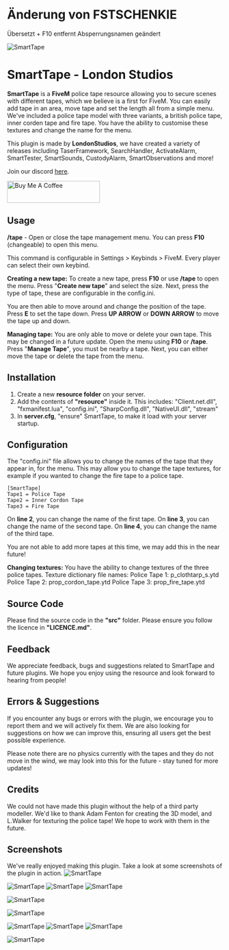 # Änderung von FSTSCHENKIE
Übersetzt + F10 entfernt
Absperrungsnamen geändert



![SmartTape](https://i.imgur.com/LMoIHAc.png)

# SmartTape - London Studios
**SmartTape** is a **FiveM** police tape resource allowing you to secure scenes with different tapes, which we believe is a first for FiveM. You can easily add tape in an area, move tape and set the length all from a simple menu. We've included a police tape model with three variants, a british police tape, inner corden tape and fire tape. You have the ability to customise these textures and change the name for the menu.

This plugin is made by **LondonStudios**, we have created a variety of releases including TaserFramework, SearchHandler, ActivateAlarm, SmartTester, SmartSounds, CustodyAlarm, SmartObservations and more!	

Join our discord [here](https://discord.gg/AtPt9ND).

<a href="https://www.buymeacoffee.com/londonstudios" target="_blank"><img src="https://cdn.buymeacoffee.com/buttons/default-orange.png" alt="Buy Me A Coffee" style="height: 51px !important;width: 217px !important;" ></a>

## Usage
**/tape** - Open or close the tape management menu.
You can press **F10** (changeable) to open this menu.

This command is configurable in Settings > Keybinds > FiveM. Every player can select their own keybind.

**Creating a new tape:**
To create a new tape, press **F10** or use **/tape** to open the menu. Press "**Create new tape**" and select the size. Next, press the type of tape, these are configurable in the config.ini.

You are then able to move around and change the position of the tape. Press **E** to set the tape down.
Press **UP ARROW** or **DOWN ARROW** to move the tape up and down.

**Managing tape:**
You are only able to move or delete your own tape. This may be changed in a future update.
Open the menu using **F10** or **/tape**. Press "**Manage Tape**", you must be nearby a tape.
Next, you can either move the tape or delete the tape from the menu.

## Installation
 1.  Create a new **resource folder** on your server.
 2.  Add the contents of **"resource"** inside it. This includes:
"Client.net.dll", "fxmanifest.lua", "config.ini", "SharpConfig.dll", "NativeUI.dll", "stream"
3. In **server.cfg**, "ensure" SmartTape, to make it load with your server startup.
## Configuration
The "config.ini" file allows you to change the names of the tape that they appear in, for the menu. This may allow you to change the tape textures, for example if you wanted to change the fire tape to a police tape.

    [SmartTape]
    Tape1 = Police Tape
    Tape2 = Inner Cordon Tape
    Tape3 = Fire Tape

On **line 2**, you can change the name of the first tape.
On **line 3**, you can change the name of the second tape.
On **line 4**, you can change the name of the third tape.

You are not able to add more tapes at this time, we may add this in the near future!

**Changing textures:**
You have the ability to change textures of the three police tapes.
Texture dictionary file names:
Police Tape 1: p_clothtarp_s.ytd
Police Tape 2: prop_cordon_tape.ytd
Police Tape 3: prop_fire_tape.ytd
  
## Source Code
Please find the source code in the **"src"** folder. Please ensure you follow the licence in **"LICENCE.md"**.

## Feedback
We appreciate feedback, bugs and suggestions related to SmartTape and future plugins. We hope you enjoy using the resource and look forward to hearing from people!

## Errors & Suggestions
If you encounter any bugs or errors with the plugin, we encourage you to report them and we will actively fix them. We are also looking for suggestions on how we can improve this, ensuring all users get the best possible experience.

Please note there are no physics currently with the tapes and they do not move in the wind, we may look into this for the future - stay tuned for more updates!

## Credits
We could not have made this plugin without the help of a third party modeller. We'd like to thank Adam Fenton for creating the 3D model, and L.Walker for texturing the police tape! We hope to work with them in the future.

## Screenshots
We've really enjoyed making this plugin. Take a look at some screenshots of the plugin in action.
![SmartTape](https://i.imgur.com/73a358t.png)

![SmartTape](https://i.imgur.com/jbHuCRn.png)
![SmartTape](https://i.imgur.com/mg0eCmO.png)
![SmartTape](https://i.imgur.com/YhZCfe2.png)

![SmartTape](https://i.imgur.com/BW0Mf1N.png)

![SmartTape](https://i.imgur.com/n8SGtO6.png)

![SmartTape](https://i.imgur.com/pQl9NXB.png)
![SmartTape](https://i.imgur.com/rw2ClBs.png)
![SmartTape](https://i.imgur.com/Mp7XIcs.png)

![SmartTape](https://i.imgur.com/6URLpRD.png)
